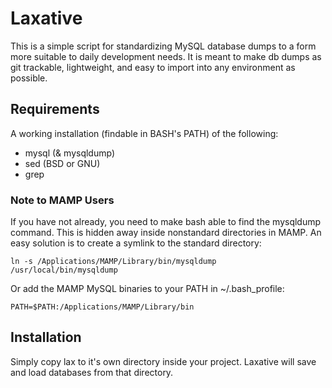 # Laxative

This is a simple script for standardizing MySQL database dumps to a form more suitable to daily development needs.
It is meant to make db dumps as git trackable, lightweight, and easy to import into any environment as possible.

## Requirements

A working installation (findable in BASH's PATH) of the following:

 - mysql (& mysqldump)
 - sed (BSD or GNU)
 - grep

### Note to MAMP Users

If you have not already, you need to make bash able to find the mysqldump command.  This is hidden away inside nonstandard directories in MAMP. An easy solution is to create a symlink to the standard directory:

	ln -s /Applications/MAMP/Library/bin/mysqldump /usr/local/bin/mysqldump

Or add the MAMP MySQL binaries to your PATH in ~/.bash_profile:

	PATH=$PATH:/Applications/MAMP/Library/bin


## Installation

Simply copy lax to it's own directory inside your project.  Laxative will save and load databases from that directory.
